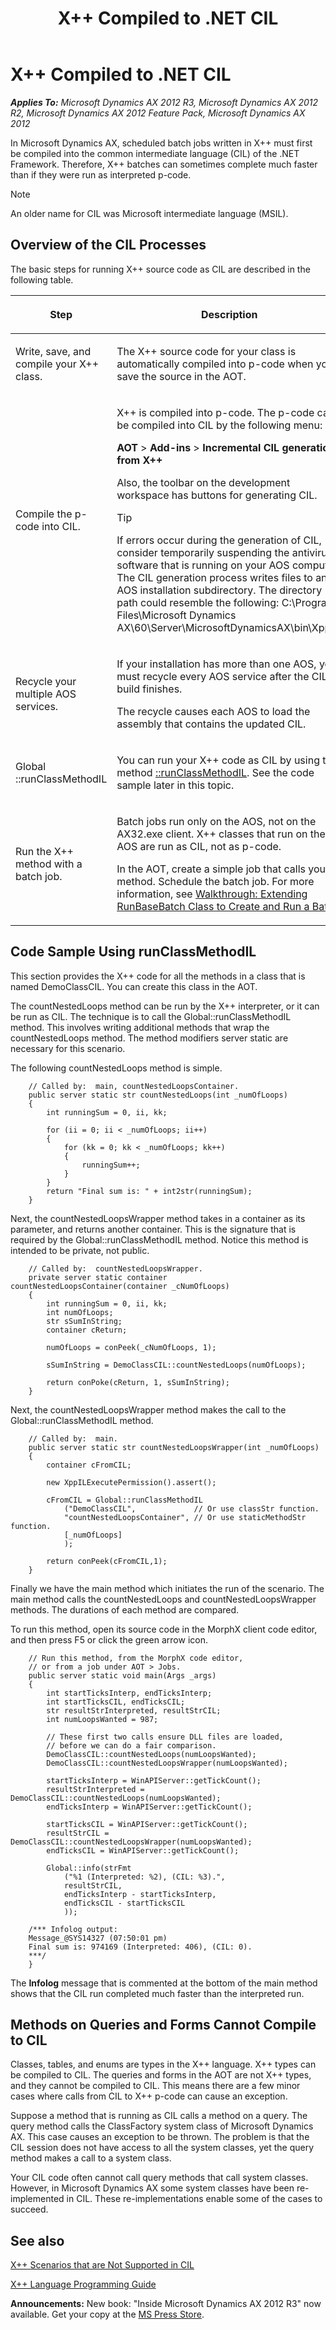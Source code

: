 ﻿---
title: X++ Compiled to .NET CIL
TOCTitle: X++ Compiled to .NET CIL
ms:assetid: 02098aad-2028-4f59-b53f-6b0bd002b25a
ms:mtpsurl: https://msdn.microsoft.com/en-us/library/Gg839855(v=AX.60)
ms:contentKeyID: 35240123
ms.date: 05/18/2015
mtps_version: v=AX.60
---

# X++ Compiled to .NET CIL 


_**Applies To:** Microsoft Dynamics AX 2012 R3, Microsoft Dynamics AX 2012 R2, Microsoft Dynamics AX 2012 Feature Pack, Microsoft Dynamics AX 2012_

In Microsoft Dynamics AX, scheduled batch jobs written in X++ must first be compiled into the common intermediate language (CIL) of the .NET Framework. Therefore, X++ batches can sometimes complete much faster than if they were run as interpreted p-code.


> [!NOTE]
> <P>An older name for CIL was Microsoft intermediate language (MSIL).</P>



## Overview of the CIL Processes

The basic steps for running X++ source code as CIL are described in the following table.

<table>
<colgroup>
<col style="width: 50%" />
<col style="width: 50%" />
</colgroup>
<thead>
<tr class="header">
<th><p>Step</p></th>
<th><p>Description</p></th>
</tr>
</thead>
<tbody>
<tr class="odd">
<td><p>Write, save, and compile your X++ class.</p></td>
<td><p>The X++ source code for your class is automatically compiled into p-code when you save the source in the AOT.</p></td>
</tr>
<tr class="even">
<td><p>Compile the p-code into CIL.</p></td>
<td><p>X++ is compiled into p-code. The p-code can be compiled into CIL by the following menu:</p>
<p><strong>AOT</strong> &gt; <strong>Add-ins</strong> &gt; <strong>Incremental CIL generation from X++</strong></p>
<p>Also, the toolbar on the development workspace has buttons for generating CIL.</p>

> [!TIP]  
> <P>If errors occur during the generation of CIL, consider temporarily suspending the antivirus software that is running on your AOS computer. The CIL generation process writes files to an AOS installation subdirectory. The directory path could resemble the following: C:\Program Files\Microsoft Dynamics AX\60\Server\MicrosoftDynamicsAX\bin\XppIL\</P>

</td>
</tr>
<tr class="odd">
<td><p>Recycle your multiple AOS services.</p></td>
<td><p>If your installation has more than one AOS, you must recycle every AOS service after the CIL build finishes.</p>
<p>The recycle causes each AOS to load the assembly that contains the updated CIL.</p></td>
</tr>
<tr class="even">
<td><p>Global ::runClassMethodIL</p></td>
<td><p>You can run your X++ code as CIL by using the method <a href="https://msdn.microsoft.com/en-us/library/gg802844(v=ax.60)">::runClassMethodIL</a>. See the code sample later in this topic.</p></td>
</tr>
<tr class="odd">
<td><p>Run the X++ method with a batch job.</p></td>
<td><p>Batch jobs run only on the AOS, not on the AX32.exe client. X++ classes that run on the AOS are run as CIL, not as p-code.</p>
<p>In the AOT, create a simple job that calls your method. Schedule the batch job. For more information, see <a href="walkthrough-extending-runbasebatch-class-to-create-and-run-a-batch.md">Walkthrough: Extending RunBaseBatch Class to Create and Run a Batch</a>.</p></td>
</tr>
</tbody>
</table>


## Code Sample Using runClassMethodIL

This section provides the X++ code for all the methods in a class that is named DemoClassCIL. You can create this class in the AOT.

The countNestedLoops method can be run by the X++ interpreter, or it can be run as CIL. The technique is to call the Global::runClassMethodIL method. This involves writing additional methods that wrap the countNestedLoops method. The method modifiers server static are necessary for this scenario.

The following countNestedLoops method is simple.
```X++  
    // Called by:  main, countNestedLoopsContainer.
    public server static str countNestedLoops(int _numOfLoops)
    {
        int runningSum = 0, ii, kk;
        
        for (ii = 0; ii < _numOfLoops; ii++)
        {
            for (kk = 0; kk < _numOfLoops; kk++)
            {
                runningSum++;
            }
        }
        return "Final sum is: " + int2str(runningSum);
    }
```
Next, the countNestedLoopsWrapper method takes in a container as its parameter, and returns another container. This is the signature that is required by the Global::runClassMethodIL method. Notice this method is intended to be private, not public.
```X++  
    // Called by:  countNestedLoopsWrapper.
    private server static container countNestedLoopsContainer(container _cNumOfLoops)
    {
        int runningSum = 0, ii, kk;
        int numOfLoops;
        str sSumInString;
        container cReturn;
    
        numOfLoops = conPeek(_cNumOfLoops, 1);
    
        sSumInString = DemoClassCIL::countNestedLoops(numOfLoops);
    
        return conPoke(cReturn, 1, sSumInString);
    }
```
Next, the countNestedLoopsWrapper method makes the call to the Global::runClassMethodIL method.
```X++  
    // Called by:  main.
    public server static str countNestedLoopsWrapper(int _numOfLoops)
    {
        container cFromCIL;
        
        new XppILExecutePermission().assert();
        
        cFromCIL = Global::runClassMethodIL
            ("DemoClassCIL",             // Or use classStr function.
            "countNestedLoopsContainer", // Or use staticMethodStr function.
            [_numOfLoops]
            );
        
        return conPeek(cFromCIL,1);
    }
```
Finally we have the main method which initiates the run of the scenario. The main method calls the countNestedLoops and countNestedLoopsWrapper methods. The durations of each method are compared.

To run this method, open its source code in the MorphX client code editor, and then press F5 or click the green arrow icon.
```X++  
    // Run this method, from the MorphX code editor,
    // or from a job under AOT > Jobs.
    public server static void main(Args _args)
    {
        int startTicksInterp, endTicksInterp;
        int startTicksCIL, endTicksCIL;
        str resultStrInterpreted, resultStrCIL;
        int numLoopsWanted = 987;
        
        // These first two calls ensure DLL files are loaded,
        // before we can do a fair comparison.    
        DemoClassCIL::countNestedLoops(numLoopsWanted);
        DemoClassCIL::countNestedLoopsWrapper(numLoopsWanted);
    
        startTicksInterp = WinAPIServer::getTickCount();
        resultStrInterpreted = DemoClassCIL::countNestedLoops(numLoopsWanted);
        endTicksInterp = WinAPIServer::getTickCount();
    
        startTicksCIL = WinAPIServer::getTickCount();
        resultStrCIL = DemoClassCIL::countNestedLoopsWrapper(numLoopsWanted);
        endTicksCIL = WinAPIServer::getTickCount();
        
        Global::info(strFmt
            ("%1 (Interpreted: %2), (CIL: %3).",
            resultStrCIL,
            endTicksInterp - startTicksInterp,
            endTicksCIL - startTicksCIL
            ));
    
    /*** Infolog output:
    Message_@SYS14327 (07:50:01 pm)
    Final sum is: 974169 (Interpreted: 406), (CIL: 0).
    ***/
    }
```
The **Infolog** message that is commented at the bottom of the main method shows that the CIL run completed much faster than the interpreted run.

## Methods on Queries and Forms Cannot Compile to CIL

Classes, tables, and enums are types in the X++ language. X++ types can be compiled to CIL. The queries and forms in the AOT are not X++ types, and they cannot be compiled to CIL. This means there are a few minor cases where calls from CIL to X++ p-code can cause an exception.

Suppose a method that is running as CIL calls a method on a query. The query method calls the ClassFactory system class of Microsoft Dynamics AX. This case causes an exception to be thrown. The problem is that the CIL session does not have access to all the system classes, yet the query method makes a call to a system class.

Your CIL code often cannot call query methods that call system classes. However, in Microsoft Dynamics AX some system classes have been re-implemented in CIL. These re-implementations enable some of the cases to succeed.

## See also

[X++ Scenarios that are Not Supported in CIL](x-scenarios-that-are-not-supported-in-cil.md)

[X++ Language Programming Guide](x-language-programming-guide.md)

  
**Announcements:** New book: "Inside Microsoft Dynamics AX 2012 R3" now available. Get your copy at the [MS Press Store](https://www.microsoftpressstore.com/store/inside-microsoft-dynamics-ax-2012-r3-9780735685109).

